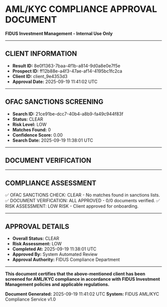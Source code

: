 
# AML/KYC COMPLIANCE APPROVAL DOCUMENT
**FIDUS Investment Management - Internal Use Only**

---

## CLIENT INFORMATION
- **Result ID:** 8e0f1363-7baa-4f1b-a814-9d0a8e0e7f5e
- **Prospect ID:** ff12b88e-a4f3-47ae-af14-4195bc1fc2ca
- **Client ID:** client_9e4353d3
- **Approval Date:** 2025-09-19 11:41:02 UTC

---

## OFAC SANCTIONS SCREENING
- **Search ID:** 21ce91be-dcc7-40b4-a8b9-fa49c944f83f
- **Status:** CLEAR
- **Risk Level:** LOW
- **Matches Found:** 0
- **Confidence Score:** 0.00
- **Search Date:** 2025-09-19 11:38:01 UTC

---

## DOCUMENT VERIFICATION

---

## COMPLIANCE ASSESSMENT
✅ OFAC SANCTIONS CHECK: CLEAR - No matches found in sanctions lists.
✅ DOCUMENT VERIFICATION: ALL APPROVED - 0/0 documents verified.
✅ RISK ASSESSMENT: LOW RISK - Client approved for onboarding.

---

## APPROVAL DETAILS
- **Overall Status:** CLEAR
- **Risk Assessment:** LOW
- **Completed At:** 2025-09-19 11:38:01 UTC
- **Approved By:** System Automated Review
- **Approval Authority:** FIDUS Compliance Department

---

**This document certifies that the above-mentioned client has been screened for AML/KYC compliance in accordance with FIDUS Investment Management policies and applicable regulations.**

**Document Generated:** 2025-09-19 11:41:02 UTC
**System:** FIDUS AML/KYC Compliance Service v1.0
